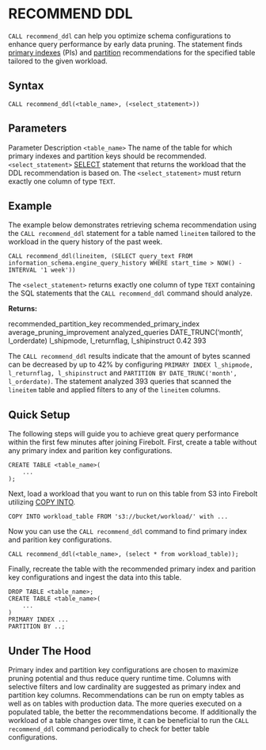 # [](#recommend-ddl)RECOMMEND DDL

`CALL recommend_ddl` can help you optimize schema configurations to enhance query performance by early data pruning. The statement finds [primary indexes](/Overview/indexes/primary-index.html) (PIs) and [partition](/Overview/indexes/using-indexes.html#partitions-in-tables) recommendations for the specified table tailored to the given workload.

## [](#syntax)Syntax

```
CALL recommend_ddl(<table_name>, (<select_statement>))
```

## [](#parameters)Parameters

Parameter Description `<table_name>` The name of the table for which primary indexes and partition keys should be recommended. `<select_statement>` [SELECT](/sql_reference/commands/queries/select.html) statement that returns the workload that the DDL recommendation is based on. The `<select_statement>` must return exactly one column of type `TEXT`.

## [](#example)Example

The example below demonstrates retrieving schema recommendation using the `CALL recommend_ddl` statement for a table named `lineitem` tailored to the workload in the query history of the past week.

```
CALL recommend_ddl(lineitem, (SELECT query_text FROM information_schema.engine_query_history WHERE start_time > NOW() - INTERVAL '1 week'))
```

The `<select_statement>` returns exactly one column of type `TEXT` containing the SQL statements that the `CALL recommend_ddl` command should analyze.

**Returns:**

recommended\_partition\_key recommended\_primary\_index average\_pruning\_improvement analyzed\_queries DATE\_TRUNC(‘month’, l\_orderdate) l\_shipmode, l\_returnflag, l\_shipinstruct 0.42 393

The `CALL recommend_ddl` results indicate that the amount of bytes scanned can be decreased by up to 42% by configuring `PRIMARY INDEX l_shipmode, l_returnflag, l_shipinstruct` and `PARTITION BY DATE_TRUNC('month', l_orderdate)`. The statement analyzed 393 queries that scanned the `lineitem` table and applied filters to any of the `lineitem` columns.

## [](#quick-setup)Quick Setup

The following steps will guide you to achieve great query performance within the first few minutes after joining Firebolt. First, create a table without any primary index and parition key configurations.

```
CREATE TABLE <table_name>(
    ...
);
```

Next, load a workload that you want to run on this table from S3 into Firebolt utilizing [COPY INTO]().

```
COPY INTO workload_table FROM 's3://bucket/workload/' with ... 
```

Now you can use the `CALL recommend_ddl` command to find primary index and parition key configurations.

```
CALL recommend_ddl(<table_name>, (select * from workload_table));
```

Finally, recreate the table with the recommended primary index and parition key configurations and ingest the data into this table.

```
DROP TABLE <table_name>;
CREATE TABLE <table_name>(
    ...
)
PRIMARY INDEX ...
PARTITION BY ..;
```

## [](#under-the-hood)Under The Hood

Primary index and partition key configurations are chosen to maximize pruning potential and thus reduce query runtime time. Columns with selective filters and low cardinality are suggested as primary index and partition key columns. Recommendations can be run on empty tables as well as on tables with production data. The more queries executed on a populated table, the better the recommendations become. If additionally the workload of a table changes over time, it can be beneficial to run the `CALL recommend_ddl` command periodically to check for better table configurations.